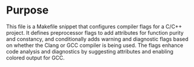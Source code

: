 # Purpose
This file is a Makefile snippet that configures compiler flags for a C/C++ project. It defines preprocessor flags to add attributes for function purity and constancy, and conditionally adds warning and diagnostic flags based on whether the Clang or GCC compiler is being used. The flags enhance code analysis and diagnostics by suggesting attributes and enabling colored output for GCC.
